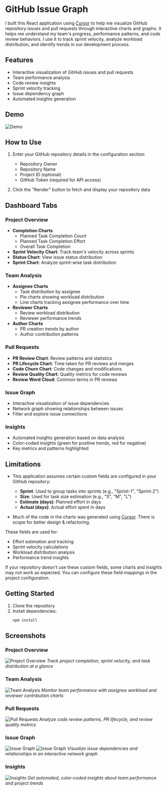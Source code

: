 # GitHub Issue Graph

I built this React application using [Cursor](https://www.cursor.com/) to help me visualize GitHub repository issues and pull requests through interactive charts and graphs. It helps me understand my team's progress, performance patterns, and code review behaviors. I use it to track sprint velocity, analyze workload distribution, and identify trends in our development process.

## Features

- Interactive visualization of GitHub issues and pull requests
- Team performance analysis
- Code review insights
- Sprint velocity tracking
- Issue dependency graph
- Automated insights generation

## Demo
![Demo](docs/images/demo.gif)

## How to Use

1. Enter your GitHub repository details in the configuration section:
   - Repository Owner
   - Repository Name
   - Project ID (optional)
   - GitHub Token (required for API access)

2. Click the "Render" button to fetch and display your repository data

## Dashboard Tabs

### Project Overview
- **Completion Charts**
  - Planned Task Completion Count
  - Planned Task Completion Effort
  - Overall Task Completion
- **Sprint Velocity Chart**: Track team's velocity across sprints
- **Status Chart**: View issue status distribution
- **Sprint Chart**: Analyze sprint-wise task distribution

### Team Analysis
- **Assignee Charts**
  - Task distribution by assignee
  - Pie charts showing workload distribution
  - Line charts tracking assignee performance over time
- **Reviewer Charts**
  - Review workload distribution
  - Reviewer performance trends
- **Author Charts**
  - PR creation trends by author
  - Author contribution patterns

### Pull Requests
- **PR Review Chart**: Review patterns and statistics
- **PR Lifecycle Chart**: Time taken for PR reviews and merges
- **Code Churn Chart**: Code changes and modifications
- **Review Quality Chart**: Quality metrics for code reviews
- **Review Word Cloud**: Common terms in PR reviews

### Issue Graph
- Interactive visualization of issue dependencies
- Network graph showing relationships between issues
- Filter and explore issue connections

### Insights
- Automated insights generation based on data analysis
- Color-coded insights (green for positive trends, red for negative)
- Key metrics and patterns highlighted

## Limitations

* This application assumes certain custom fields are configured in your GitHub repository:
  - **Sprint**: Used to group tasks into sprints (e.g., "Sprint-1", "Sprint-2")
  - **Size**: Used for task size estimation (e.g., "S", "M", "L")
  - **Estimate (days)**: Planned effort in days
  - **Actual (days)**: Actual effort spent in days

* Much of the code in the charts was generated using [Cursor](https://www.cursor.com/). There is scope for better design & refactoring.

These fields are used for:
- Effort estimation and tracking
- Sprint velocity calculations
- Workload distribution analysis
- Performance trend insights

If your repository doesn't use these custom fields, some charts and insights may not work as expected. You can configure these field mappings in the project configuration.

## Getting Started

1. Clone the repository
2. Install dependencies:
   ```bash
   npm install
   ```

## Screenshots

### Project Overview
![Project Overview](docs/images/project-overview.png)
*Track project completion, sprint velocity, and task distribution at a glance*

### Team Analysis
![Team Analysis](docs/images/team-analysis.png)
*Monitor team performance with assignee workload and reviewer contribution charts*

### Pull Requests
![Pull Requests](docs/images/pull-requests.png)
*Analyze code review patterns, PR lifecycle, and review quality metrics*

### Issue Graph
![Issue Graph](docs/images/issue-graph.png)
![Issue Graph](docs/images/issue-graph_1.png)
*Visualize issue dependencies and relationships in an interactive network graph*

### Insights
![Insights](docs/images/insights.png)
*Get automated, color-coded insights about team performance and project trends*